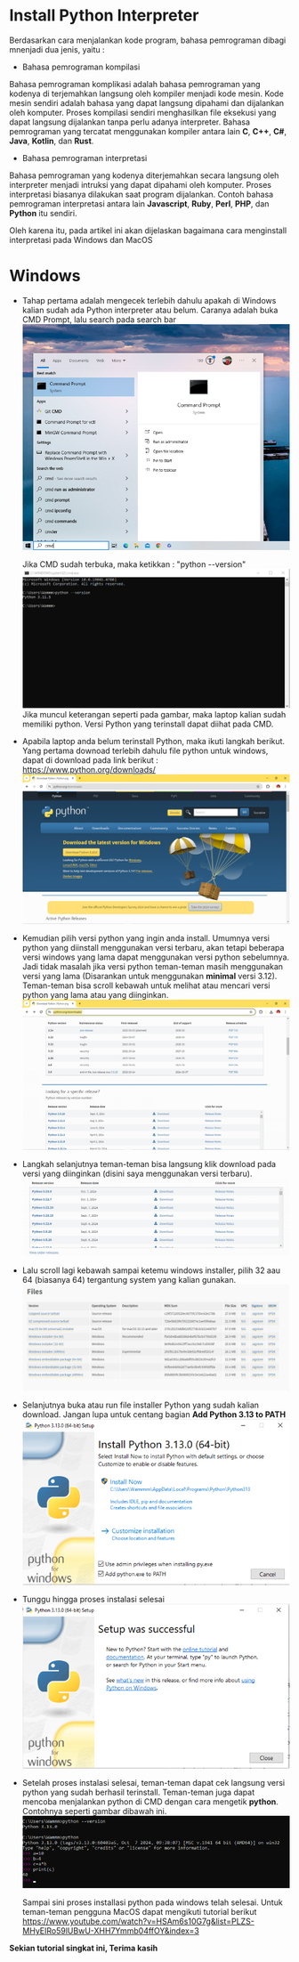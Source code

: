 # Install Python Interpreter

Berdasarkan cara menjalankan kode program, bahasa pemrograman dibagi mnenjadi dua jenis, yaitu :

- Bahasa pemrograman kompilasi

Bahasa pemrograman komplikasi adalah bahasa pemrograman yang kodenya di terjemahkan langsung oleh kompiler menjadi kode mesin. Kode mesin sendiri adalah bahasa yang dapat langsung dipahami dan dijalankan oleh komputer. Proses kompilasi sendiri menghasilkan file eksekusi yang dapat langsung dijalankan tanpa perlu adanya interpreter. Bahasa pemrograman yang tercatat menggunakan kompiler antara lain **C**, **C++**, **C#**, **Java**, **Kotlin**, dan **Rust**.

- Bahasa pemrograman interpretasi

Bahasa pemrograman yang kodenya diterjemahkan secara langsung oleh interpreter menjadi intruksi yang dapat dipahami oleh komputer. Proses interpretasi biasanya dilakukan saat program dijalankan. Contoh bahasa pemrograman interpretasi antara lain **Javascript**, **Ruby**, **Perl**, **PHP**, dan **Python** itu sendiri.

Oleh karena itu, pada artikel ini akan dijelaskan bagaimana cara menginstall interpretasi pada Windows dan MacOS

# Windows

- Tahap pertama adalah mengecek terlebih dahulu apakah di Windows kalian sudah ada Python interpreter atau belum. Caranya adalah buka CMD Prompt, lalu search pada search bar
  ![2](2.png "2.png")

  Jika CMD sudah terbuka, maka ketikkan : "python --version"
  ![1](1.png "1.png")
  Jika muncul keterangan seperti pada gambar, maka laptop kalian sudah memiliki python. Versi Python yang terinstall dapat diihat pada CMD.

- Apabila laptop anda belum terinstall Python, maka ikuti langkah berikut. Yang pertama downoad terlebih dahulu file python untuk windows, dapat di download pada link berikut : <https://www.python.org/downloads/>
  ![3](3.png "3.png")

- Kemudian pilih versi python yang ingin anda install. Umumnya versi python yang diinstall menggunakan versi terbaru, akan tetapi beberapa versi windows yang lama dapat menggunakan versi python sebelumnya. Jadi tidak masalah jika versi python teman-teman masih menggunakan versi yang lama (Disarankan untuk menggunakan **minimal** versi 3.12). Teman-teman bisa scroll kebawah untuk melihat atau mencari versi python yang lama atau yang diinginkan.
  ![4](4.png "4.png")

- Langkah selanjutnya teman-teman bisa langsung klik download pada versi yang diinginkan (disini saya menggunakan versi terbaru).
  ![5](5.png "5.png")

- Lalu scroll lagi kebawah sampai ketemu windows installer, pilih 32 aau 64 (biasanya 64) tergantung system yang kalian gunakan.
  ![6](6.png "6.png")

- Selanjutnya buka atau run file installer Python yang sudah kalian download. Jangan lupa untuk centang bagian **Add Python 3.13 to PATH**
  ![7](7.png "7.png")

* Tunggu hingga proses instalasi selesai
  ![8](8.png "8.png")

* Setelah proses instalasi selesai, teman-teman dapat cek langsung versi python yang sudah berhasil terinstall. Teman-teman juga dapat mencoba menjalankan python di CMD dengan cara mengetik **python**. Contohnya seperti gambar dibawah ini.
  ![9](9.png "9.png")

  Sampai sini proses installasi python pada windows telah selesai. Untuk teman-teman pengguna MacOS dapat mengikuti tutorial berikut <https://www.youtube.com/watch?v=HSAm6s10G7g&list=PLZS-MHyEIRo59lUBwU-XHH7Ymmb04ffOY&index=3>

**Sekian tutorial singkat ini, Terima kasih**
